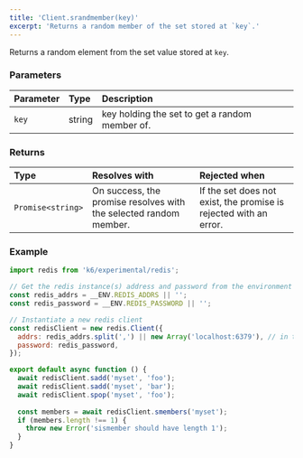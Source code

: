 ```yaml
---
title: 'Client.srandmember(key)'
excerpt: 'Returns a random member of the set stored at `key`.'
---
```


Returns a random element from the set value stored at `key`.

### Parameters

| Parameter | Type   | Description                                    |
| :-------- | :----- | :--------------------------------------------- |
| `key`     | string | key holding the set to get a random member of. |


### Returns

| Type              | Resolves with                                                                | Rejected when                                                              |
| :---------------- | :------------------------------------------------------------------------ | :-------------------------------------------------------------------- |
| `Promise<string>` | On success, the promise resolves with the selected random member. | If the set does not exist, the promise is rejected with an error. |

### Example

<CodeGroup labels={[]}>

```javascript
import redis from 'k6/experimental/redis';

// Get the redis instance(s) address and password from the environment
const redis_addrs = __ENV.REDIS_ADDRS || '';
const redis_password = __ENV.REDIS_PASSWORD || '';

// Instantiate a new redis client
const redisClient = new redis.Client({
  addrs: redis_addrs.split(',') || new Array('localhost:6379'), // in the form of 'host:port', separated by commas
  password: redis_password,
});

export default async function () {
  await redisClient.sadd('myset', 'foo');
  await redisClient.sadd('myset', 'bar');
  await redisClient.spop('myset', 'foo');
  
  const members = await redisClient.smembers('myset');
  if (members.length !== 1) {
    throw new Error('sismember should have length 1');
  }
}
```

</CodeGroup>